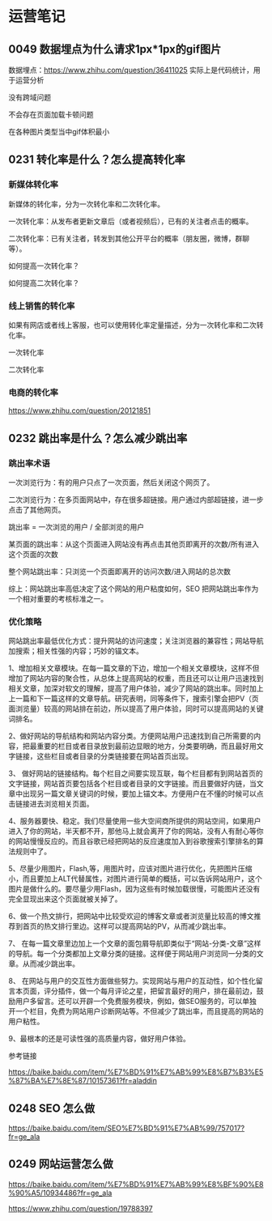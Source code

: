 # 运营笔记 
 
## 0049 数据埋点为什么请求1px*1px的gif图片


数据埋点：<https://www.zhihu.com/question/36411025> 实际上是代码统计，用于运营分析

没有跨域问题

不会存在页面加载卡顿问题

在各种图片类型当中gif体积最小



   
## 0231 转化率是什么？怎么提高转化率




### 新媒体转化率

新媒体的转化率，分为一次转化率和二次转化率。

一次转化率：从发布者更新文章后（或者视频后），已有的关注者点击的概率。

二次转化率：已有关注者，转发到其他公开平台的概率（朋友圈，微博，群聊等）。

如何提高一次转化率？

如何提高二次转化率？

### 线上销售的转化率

如果有网店或者线上客服，也可以使用转化率定量描述，分为一次转化率和二次转化率。

一次转化率

二次转化率



### 电商的转化率

<https://www.zhihu.com/question/20121851> 



   
## 0232 跳出率是什么？怎么减少跳出率


### 跳出率术语

一次浏览行为：有的用户只点了一次页面，然后关闭这个网页了。

二次浏览行为：在多页面网站中，存在很多超链接。用户通过内部超链接，进一步点击了其他网页。

跳出率 = 一次浏览的用户 / 全部浏览的用户

某页面的跳出率：从这个页面进入网站没有再点击其他页即离开的次数/所有进入这个页面的次数

整个网站跳出率：只浏览一个页面即离开的访问次数/进入网站的总次数

综上：网站跳出率高低决定了这个网站的用户粘度如何，SEO 把网站跳出率作为一个相对重要的考核标准之一。

### 优化策略

网站跳出率最低优化方式：提升网站的访问速度；关注浏览器的兼容性；网站导航加搜索；相关性强的内容；巧妙的锚文本。

1、增加相关文章模块。在每一篇文章的下边，增加一个相关文章模块，这样不但增加了网站内容的聚合性，从总体上提高网站的权重，而且还可以让用户迅速找到相关文章，加深对软文的理解，提高了用户体验，减少了网站的跳出率。同时加上上一篇和下一篇这样的文章导航。研究表明，同等条件下，搜索引擎会把PV（页面浏览量）较高的网站排在前边，所以提高了用户体验，同时可以提高网站的关键词排名。

2、做好网站的导航结构和网站内容分类。方便网站用户迅速找到自己所需要的内容，把最重要的栏目或者目录放到最前边显眼的地方，分类要明确，而且最好用文字链接，这些栏目或者目录的分类链接要在网站首页出现。

3、 做好网站的链接结构。每个栏目之间要实现互联，每个栏目都有到网站首页的文字链接，网站首页要包括各个栏目或者目录的文字链接。而且要做好内链，当文章中出现另一篇文章关键词的时候，要加上锚文本。方便用户在不懂的时候可以点击链接进去浏览相关页面。

4、服务器要快、稳定。我们尽量使用一些大空间商所提供的网站空间，如果用户进入了你的网站，半天都不开，那他马上就会离开了你的网站，没有人有耐心等你的网站慢慢反应的。而且谷歌已经把网站的反应速度加入到谷歌搜索引擎排名的算法规则中了。

5、尽量少用图片，Flash,等，用图片时，应该对图片进行优化，先把图片压缩小，而且要加上ALT代替属性，对图片进行简单的概括，可以告诉网站用户，这个图片是做什么的。要尽量少用Flash，因为这些有时候加载很慢，可能图片还没有完全显现出来这个页面就被关掉了。

6、做一个热文排行，把网站中比较受欢迎的博客文章或者浏览量比较高的博文推荐到首页的热文排行里边。这样可以提高网站的PV，从而减少跳出率。

7、 在每一篇文章里边加上一个文章的面包屑导航即类似于“网站-分类-文章”这样的导航。每一个分类都加上文章分类的链接。这样便于网站用户浏览同一分类的文章。从而减少跳出率。

8、 在网站与用户的交互性方面做些努力。实现网站与用户的互动性，如个性化留言本页面，评分插件，做一个每月评论之星，把留言最好的用户，排在最前边，鼓励用户多留言。还可以开辟一个免费服务模块，例如，做SEO服务的，可以单独开一个栏目，免费为网站用户诊断网站等。不但减少了跳出率，而且提高的网站的用户粘性。

9、最根本的还是可读性强的高质量内容，做好用户体验。

参考链接

<https://baike.baidu.com/item/%E7%BD%91%E7%AB%99%E8%B7%B3%E5%87%BA%E7%8E%87/10157361?fr=aladdin> 



   
## 0248 SEO 怎么做


<https://baike.baidu.com/item/SEO%E7%BD%91%E7%AB%99/757017?fr=ge_ala> 



   
## 0249 网站运营怎么做


<https://baike.baidu.com/item/%E7%BD%91%E7%AB%99%E8%BF%90%E8%90%A5/10934486?fr=ge_ala> 

<https://www.zhihu.com/question/19788397> 



  
